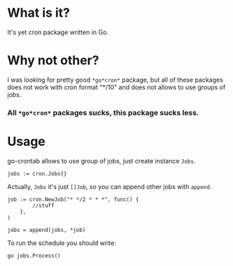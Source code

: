 # What is it?

It's yet cron package written in Go.

# Why not other?

I was looking for pretty good `*go*cron*` package, but all of these packages
does not work with cron format "*/10" and does not allows to use groups of jobs.

### All `*go*cron*` packages sucks, this package sucks less.

# Usage
go-crontab allows to use group of jobs, just create instance `Jobs`.

```
jobs := cron.Jobs{}
```

Actually, `Jobs` it's just `[]Job`, so you can append other jobs with `append`.

```
job := cron.NewJob("* */2 * * *", func() {
        //stuff
    },
)

jobs = append(jobs, *job)
```

To run the schedule you should write:
```
go jobs.Process()
```
